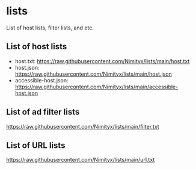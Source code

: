 # lists
List of host lists, filter lists, and etc.

## List of host lists
- host.txt: https://raw.githubusercontent.com/Nimityx/lists/main/host.txt
- host.json: https://raw.githubusercontent.com/Nimityx/lists/main/host.json
- accessible-host.json: https://raw.githubusercontent.com/Nimityx/lists/main/accessible-host.json

## List of ad filter lists
https://raw.githubusercontent.com/Nimityx/lists/main/filter.txt

## List of URL lists
https://raw.githubusercontent.com/Nimityx/lists/main/url.txt
